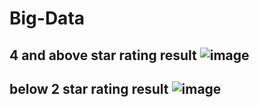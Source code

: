 # Big-Data
4 and above star rating result
![image](https://user-images.githubusercontent.com/59214556/148961678-06be19db-d553-41bd-9315-1a63085914a5.png)
----------------------------------------------------------------------------------------------------------------
below 2 star rating result
![image](https://user-images.githubusercontent.com/59214556/148962323-ccb5ef2b-ed2f-49a4-bcb9-1d34eacb83fa.png)
-----------------------------------------------------------------------------------------------------------------
